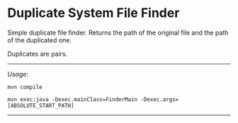 # Duplicate System File Finder

Simple duplicate file finder. Returns the path of the original file and the path of the duplicated one.

Duplicates are pairs.

***
_Usage_:

`mvn compile`

`mvn exec:java -Dexec.mainClass=FinderMain -Dexec.args=[ABSOLUTE_START_PATH]`

***
